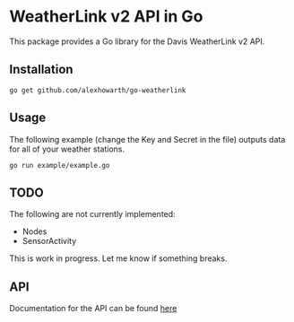 # WeatherLink v2 API in Go

This package provides a Go library for the Davis WeatherLink v2 API.

## Installation

~~~~
go get github.com/alexhowarth/go-weatherlink
~~~~

## Usage

The following example (change the Key and Secret in the file) outputs data for all of your weather stations.

~~~~
go run example/example.go
~~~~

## TODO

The following are not currently implemented:

 * Nodes
 * SensorActivity

This is work in progress. Let me know if something breaks.

## API

Documentation for the API can be found [here](https://weatherlink.github.io/v2-api/)
